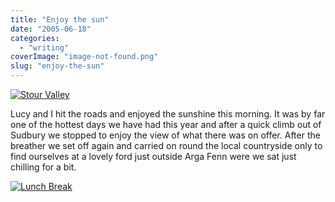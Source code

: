 ```yaml
---
title: "Enjoy the sun"
date: "2005-06-18"
categories: 
  - "writing"
coverImage: "image-not-found.png"
slug: "enjoy-the-sun"
---
```


[![Stour Valley](/images/20085671_43cb8b8525_m.jpg)](http://www.flickr.com/photos/funkylarma/20085671/ "Stour Valley")

Lucy and I hit the roads and enjoyed the sunshine this morning. It was by far one of the hottest days we have had this year and after a quick climb out of Sudbury we stopped to enjoy the view of what there was on offer. After the breather we set off again and carried on round the local countryside only to find ourselves at a lovely ford just outside Arga Fenn were we sat just chilling for a bit.

[![Lunch Break](/images/20085670_859943e59a_m.jpg)](http://www.flickr.com/photos/funkylarma/20085670/ "Lunch Break")
